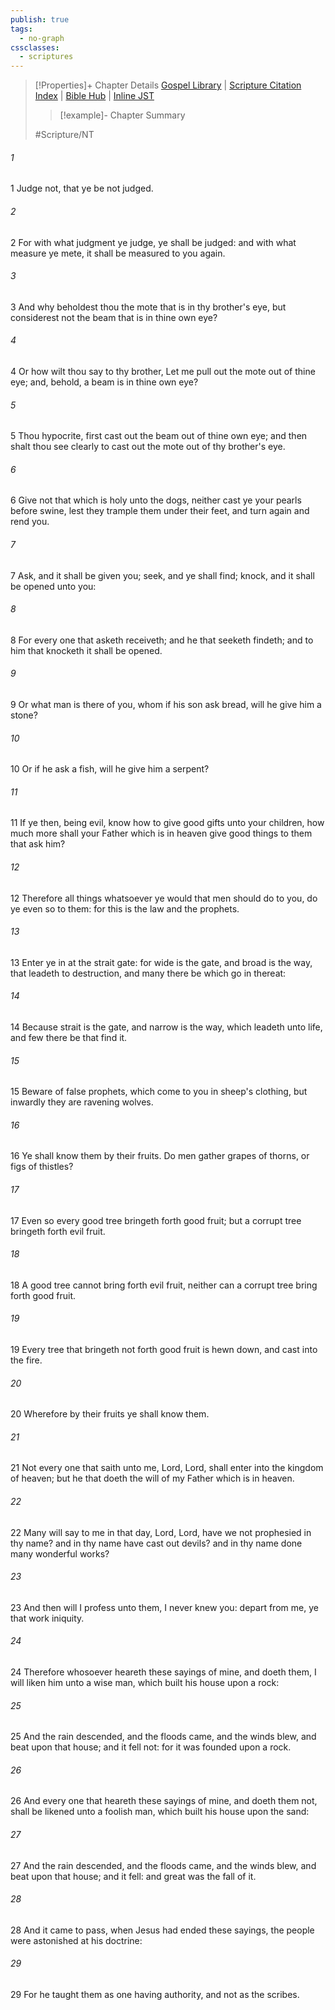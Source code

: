 ```yaml
---
publish: true
tags:
  - no-graph
cssclasses:
  - scriptures
---
```

>[!Properties]+ Chapter Details
>[Gospel Library](https://churchofjesuschrist.org/study/scriptures/nt/matt/7?lang=eng)    |    [Scripture Citation Index](https://scriptures.byu.edu/#08c07::c08c07)    |    [Bible Hub](https://biblehub.com/matthew/7.htm)    |    [Inline JST](https://scripturetoolbox.com/html/ic/Matthew/7.html)
>>[!example]- Chapter Summary
>> 
> 
>
>#Scripture/NT
###### 1
1 Judge not, that ye be not judged.
###### 2
2 For with what judgment ye judge, ye shall be judged: and with what measure ye mete, it shall be measured to you again.
###### 3
3 And why beholdest thou the mote that is in thy brother's eye, but considerest not the beam that is in thine own eye?
###### 4
4 Or how wilt thou say to thy brother, Let me pull out the mote out of thine eye; and, behold, a beam is in thine own eye?
###### 5
5 Thou hypocrite, first cast out the beam out of thine own eye; and then shalt thou see clearly to cast out the mote out of thy brother's eye.
###### 6
6 Give not that which is holy unto the dogs, neither cast ye your pearls before swine, lest they trample them under their feet, and turn again and rend you.
###### 7
7 Ask, and it shall be given you; seek, and ye shall find; knock, and it shall be opened unto you:
###### 8
8 For every one that asketh receiveth; and he that seeketh findeth; and to him that knocketh it shall be opened.
###### 9
9 Or what man is there of you, whom if his son ask bread, will he give him a stone?
###### 10
10 Or if he ask a fish, will he give him a serpent?
###### 11
11 If ye then, being evil, know how to give good gifts unto your children, how much more shall your Father which is in heaven give good things to them that ask him?
###### 12
12 Therefore all things whatsoever ye would that men should do to you, do ye even so to them: for this is the law and the prophets.
###### 13
13 Enter ye in at the strait gate: for wide is the gate, and broad is the way, that leadeth to destruction, and many there be which go in thereat:
###### 14
14 Because strait is the gate, and narrow is the way, which leadeth unto life, and few there be that find it.
###### 15
15 Beware of false prophets, which come to you in sheep's clothing, but inwardly they are ravening wolves.
###### 16
16 Ye shall know them by their fruits. Do men gather grapes of thorns, or figs of thistles?
###### 17
17 Even so every good tree bringeth forth good fruit; but a corrupt tree bringeth forth evil fruit.
###### 18
18 A good tree cannot bring forth evil fruit, neither can a corrupt tree bring forth good fruit.
###### 19
19 Every tree that bringeth not forth good fruit is hewn down, and cast into the fire.
###### 20
20 Wherefore by their fruits ye shall know them.
###### 21
21 Not every one that saith unto me, Lord, Lord, shall enter into the kingdom of heaven; but he that doeth the will of my Father which is in heaven.
###### 22
22 Many will say to me in that day, Lord, Lord, have we not prophesied in thy name? and in thy name have cast out devils? and in thy name done many wonderful works?
###### 23
23 And then will I profess unto them, I never knew you: depart from me, ye that work iniquity.
###### 24
24 Therefore whosoever heareth these sayings of mine, and doeth them, I will liken him unto a wise man, which built his house upon a rock:
###### 25
25 And the rain descended, and the floods came, and the winds blew, and beat upon that house; and it fell not: for it was founded upon a rock.
###### 26
26 And every one that heareth these sayings of mine, and doeth them not, shall be likened unto a foolish man, which built his house upon the sand:
###### 27
27 And the rain descended, and the floods came, and the winds blew, and beat upon that house; and it fell: and great was the fall of it.
###### 28
28 And it came to pass, when Jesus had ended these sayings, the people were astonished at his doctrine:
###### 29
29 For he taught them as one having authority, and not as the scribes.
